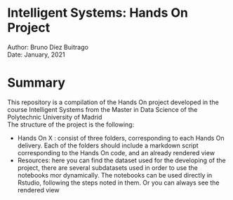 # Intelligent Systems: Hands On Project
Author: Bruno Díez Buitrago  
Date: January, 2021

# Summary
This repository is a compilation of the Hands On project developed in the course Intelligent Systems from the Master in Data Science of the Polytechnic University of Madrid  
The structure of the project is the following:
* Hands On X : consist of three folders, corresponding to each Hands On delivery. Each of the folders should include a markdown script corresponding to the Hands On code, and an already rendered view
* Resources: here you can find the dataset used for the developing of the project, there are several subdatasets used in order to use the notebooks mor dynamically.
The notebooks can be used directly in Rstudio, following the steps noted in them. Or you can always see the rendered view
